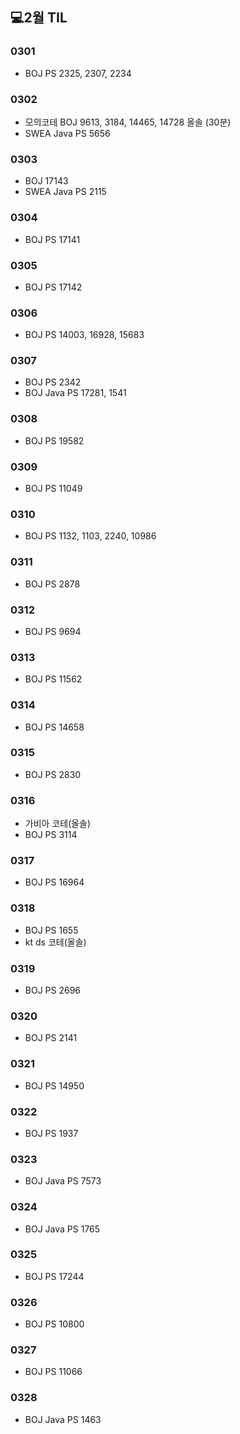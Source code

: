 ## 💻2월 TIL

### 0301
* BOJ PS 2325, 2307, 2234

### 0302
* 모의코테 BOJ 9613, 3184, 14465, 14728 올솔 (30분)
* SWEA Java PS 5656

### 0303
* BOJ 17143
* SWEA Java PS 2115

### 0304
* BOJ PS 17141

### 0305
* BOJ PS 17142

### 0306
* BOJ PS 14003, 16928, 15683

### 0307
* BOJ PS 2342
* BOJ Java PS 17281, 1541

### 0308
* BOJ PS 19582

### 0309
* BOJ PS 11049

### 0310
* BOJ PS 1132, 1103, 2240, 10986

### 0311
* BOJ PS 2878

### 0312
* BOJ PS 9694

### 0313
* BOJ PS 11562

### 0314
* BOJ PS 14658

### 0315
* BOJ PS 2830

### 0316
* 가비아 코테(올솔)
* BOJ PS 3114

### 0317
* BOJ PS 16964

### 0318
* BOJ PS 1655
* kt ds 코테(올솔)

### 0319
* BOJ PS 2696

### 0320
* BOJ PS 2141

### 0321
* BOJ PS 14950

### 0322
* BOJ PS 1937

### 0323
* BOJ Java PS 7573

### 0324
* BOJ Java PS 1765

### 0325
* BOJ PS 17244

### 0326
* BOJ PS 10800

### 0327
* BOJ PS 11066

### 0328
* BOJ Java PS 1463